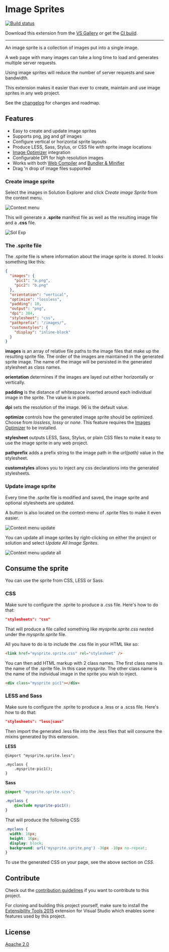 # Image Sprites

[![Build status](https://ci.appveyor.com/api/projects/status/ox04djmajibm3qqv?svg=true)](https://ci.appveyor.com/project/madskristensen/imagesprites)

Download this extension from the [VS Gallery](https://visualstudiogallery.msdn.microsoft.com/8bb845e9-5717-4eae-aed3-1fdf6fe5819a)
or get the [CI build](http://vsixgallery.com/extension/cd92c0c6-2c32-49a3-83ca-0dc767c7d78e/).

---------------------------------------

An image sprite is a collection of images put into a single
image.

A web page with many images can take a long time to load
and generates multiple server requests.

Using image sprites will reduce the number of server
requests and save bandwidth.

This extension makes it easier than ever to create, maintain
and use image sprites in any web project.

See the [changelog](CHANGELOG.md) for changes and roadmap.

## Features

- Easy to create and update image sprites
- Supports png, jpg and gif images
- Configure vertical or horizontal sprite layouts
- Produce LESS, Sass, Stylus, or CSS file with sprite image locations
- [Image Optimizer](https://visualstudiogallery.msdn.microsoft.com/a56eddd3-d79b-48ac-8c8f-2db06ade77c3) integration
- Configurable DPI for high resolution images
- Works with both [Web Compiler](https://visualstudiogallery.msdn.microsoft.com/3b329021-cd7a-4a01-86fc-714c2d05bb6c)
and [Bundler & Minifier](https://visualstudiogallery.msdn.microsoft.com/9ec27da7-e24b-4d56-8064-fd7e88ac1c40)
- Drag 'n drop of image files supported

### Create image sprite
Select the images in Solution Explorer and click
*Create image Sprite* from the context menu.

![Context menu](art/context-menu-images.png)

This will generate a **.sprite** manifest file as well as
the resulting image file and a **.css** file.

![Sol Exp](art/sol-exp.png)

### The .sprite file
The .sprite file is where information about the image sprite
is stored. It looks something like this:

```json
{
  "images": {
    "pic1": "a.png",
    "pic2": "b.png"
  },
  "orientation": "vertical",
  "optimize": "lossless",
  "padding": 10,
  "output": "png",
  "dpi": 384,
  "stylesheet": "css",
  "pathprefix": "/images/",
  "customstyles": {
    "display": "inline-block"
  }
}
```

**images** is an array of relative file paths to the image
files that make up the resulting sprite file. The order
of the images are maintained in the generated sprite image.
The name of the image will be persisted in the generated
stylesheet as class names.

**orientation** determines if the images are layed out either
horizontally or vertically. 

**padding** is the distance of whitespace inserted around each
individual image in the sprite. The value is in pixels.

**dpi** sets the resolution of the image. 96 is the default value.

**optimize** controls how the generated image sprite should be
optimized. Choose from *lossless*, *lossy* or *none*. This
feature requires the
[Images Optimizer](https://visualstudiogallery.msdn.microsoft.com/a56eddd3-d79b-48ac-8c8f-2db06ade77c3)
to be installed. 

**stylesheet** outputs LESS, Sass, Stylus, or plain CSS files to make
it easy to use the image sprite in any web project.

**pathprefix** adds a prefix string to the image path in
the *url(path)* value in the stylesheet.

**customstyles** allows you to inject any css declarations
into the generated stylesheets.

### Update image sprite
Every time the .sprite file is modified and saved, the image
sprite and optional stylesheets are updated.

A button is also located on the context-menu of .sprite files
to make it even easier.

![Context menu update](art/context-menu-update.png)

You can update all image sprites by right-clicking on either
the project or solution and select *Update All Image Sprites*.

![Context menu update all](art/context-menu-updateall.png)

## Consume the sprite
You can use the sprite from CSS, LESS or Sass.

### CSS
Make sure to configure the .sprite to produce a .css file.
Here's how to do that:

```json
"stylesheets": "css"
```

That will produce a file called something like *mysprite.sprite.css*
nested under the *mysprite.sprite* file.

All you have to do is to include the .css file in your HTML
like so:

```html
<link href="mysprite.sprite.css" rel="stylesheet" />
```

You can then add HTML markup with 2 class names. The first
class name is the name of the .sprite file. In this case
*mysprite*. The other class name is the name of the individual
image in the sprite you wish to inject.

```html
<div class="mysprite pic1"></div>
```

### LESS and Sass
Make sure to configure the .sprite to produce a .less or a
.scss file. Here's how to do that:

```json
"stylesheets": "less|sass"
```

Then import the generated .less file into the .less files that
will consume the mixins generated by this extension.

**LESS**
```less
@import "mysprite.sprite.less";

.myclass {
    .mysprite-pic1();
}
```

**Sass**
```scss
@import "mysprite.sprite.scss";

.myclass {
    @include mysprite-pic1();
}
```

That will produce the following CSS:

```css
.myclass {
  width: 16px;
  height: 16px;
  display: block;
  background: url('mysprite.sprite.png') -36px -10px no-repeat;
}
```

To use the generated CSS on your page, see the above section
on *CSS*.

## Contribute
Check out the [contribution guidelines](.github/CONTRIBUTING.md)
if you want to contribute to this project.

For cloning and building this project yourself, make sure
to install the
[Extensibility Tools 2015](https://visualstudiogallery.msdn.microsoft.com/ab39a092-1343-46e2-b0f1-6a3f91155aa6)
extension for Visual Studio which enables some features
used by this project.

## License
[Apache 2.0](LICENSE)